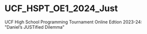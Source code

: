 # UCF_HSPT_OE1_2024_Just
UCF High School Programming Tournament Online Edtion 2023-24: "Daniel’s JUSTified Dilemma"
